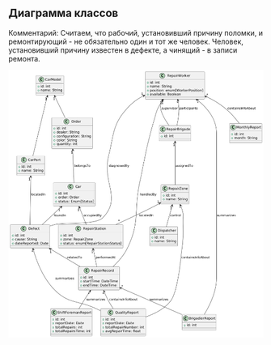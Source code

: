 ## Диаграмма классов

Комментарий: Считаем, что рабочий, установивший причину поломки, и ремонтирующий - не обязательно один и тот же человек. Человек, установивший причину известен в дефекте, а чинящий - в записи ремонта.

![Диаграмма классов](../images/class.png)
